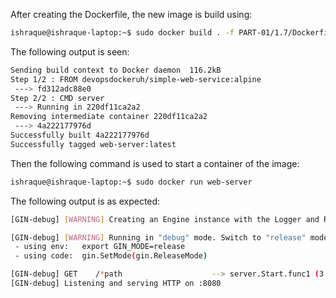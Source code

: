 After creating the Dockerfile, the new image is build using:

```sh
ishraque@ishraque-laptop:~$ sudo docker build . -f PART-01/1.7/Dockerfile -t web-server
```

The following output is seen:

```sh
Sending build context to Docker daemon  116.2kB
Step 1/2 : FROM devopsdockeruh/simple-web-service:alpine
 ---> fd312adc88e0
Step 2/2 : CMD server
 ---> Running in 220df11ca2a2
Removing intermediate container 220df11ca2a2
 ---> 4a222177976d
Successfully built 4a222177976d
Successfully tagged web-server:latest
```

Then the following command is used to start a container of the image:

```sh
ishraque@ishraque-laptop:~$ sudo docker run web-server
```

The following output is as expected:

```sh
[GIN-debug] [WARNING] Creating an Engine instance with the Logger and Recovery middleware already attached.

[GIN-debug] [WARNING] Running in "debug" mode. Switch to "release" mode in production.
 - using env:   export GIN_MODE=release
 - using code:  gin.SetMode(gin.ReleaseMode)

[GIN-debug] GET    /*path                    --> server.Start.func1 (3 handlers)
[GIN-debug] Listening and serving HTTP on :8080
```
